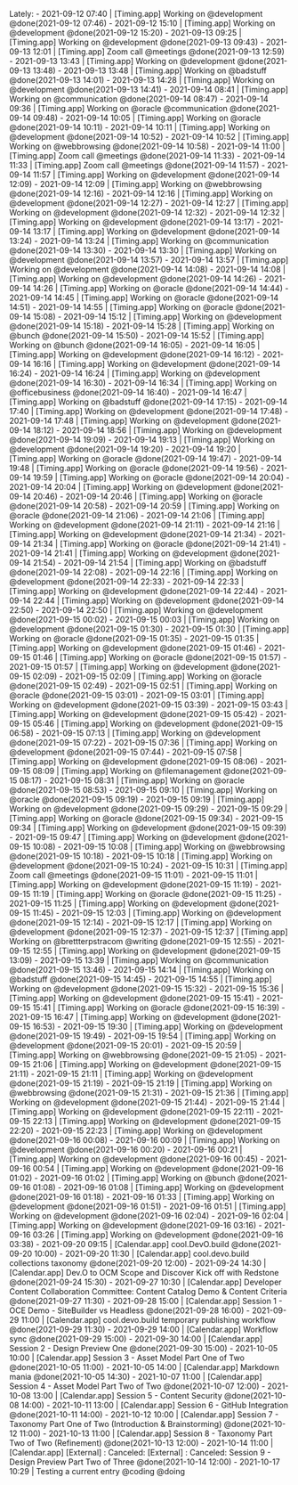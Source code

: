 
Lately:
	- 2021-09-12 07:40 | [Timing.app] Working on @development @done(2021-09-12 07:46)
	- 2021-09-12 15:10 | [Timing.app] Working on @development @done(2021-09-12 15:20)
	- 2021-09-13 09:25 | [Timing.app] Working on @development @done(2021-09-13 09:43)
	- 2021-09-13 12:01 | [Timing.app] Zoom call @meetings @done(2021-09-13 12:59)
	- 2021-09-13 13:43 | [Timing.app] Working on @development @done(2021-09-13 13:48)
	- 2021-09-13 13:48 | [Timing.app] Working on @badstuff @done(2021-09-13 14:01)
	- 2021-09-13 14:28 | [Timing.app] Working on @development @done(2021-09-13 14:41)
	- 2021-09-14 08:41 | [Timing.app] Working on @communication @done(2021-09-14 08:47)
	- 2021-09-14 09:36 | [Timing.app] Working on @oracle @communication @done(2021-09-14 09:48)
	- 2021-09-14 10:05 | [Timing.app] Working on @oracle @done(2021-09-14 10:11)
	- 2021-09-14 10:11 | [Timing.app] Working on @development @done(2021-09-14 10:52)
	- 2021-09-14 10:52 | [Timing.app] Working on @webbrowsing @done(2021-09-14 10:58)
	- 2021-09-14 11:00 | [Timing.app] Zoom call @meetings @done(2021-09-14 11:33)
	- 2021-09-14 11:33 | [Timing.app] Zoom call @meetings @done(2021-09-14 11:57)
	- 2021-09-14 11:57 | [Timing.app] Working on @development @done(2021-09-14 12:09)
	- 2021-09-14 12:09 | [Timing.app] Working on @webbrowsing @done(2021-09-14 12:16)
	- 2021-09-14 12:16 | [Timing.app] Working on @development @done(2021-09-14 12:27)
	- 2021-09-14 12:27 | [Timing.app] Working on @development @done(2021-09-14 12:32)
	- 2021-09-14 12:32 | [Timing.app] Working on @development @done(2021-09-14 13:17)
	- 2021-09-14 13:17 | [Timing.app] Working on @development @done(2021-09-14 13:24)
	- 2021-09-14 13:24 | [Timing.app] Working on @communication @done(2021-09-14 13:30)
	- 2021-09-14 13:30 | [Timing.app] Working on @development @done(2021-09-14 13:57)
	- 2021-09-14 13:57 | [Timing.app] Working on @development @done(2021-09-14 14:08)
	- 2021-09-14 14:08 | [Timing.app] Working on @development @done(2021-09-14 14:26)
	- 2021-09-14 14:26 | [Timing.app] Working on @oracle @done(2021-09-14 14:44)
	- 2021-09-14 14:45 | [Timing.app] Working on @oracle @done(2021-09-14 14:51)
	- 2021-09-14 14:55 | [Timing.app] Working on @oracle @done(2021-09-14 15:08)
	- 2021-09-14 15:12 | [Timing.app] Working on @development @done(2021-09-14 15:18)
	- 2021-09-14 15:28 | [Timing.app] Working on @bunch @done(2021-09-14 15:50)
	- 2021-09-14 15:52 | [Timing.app] Working on @bunch @done(2021-09-14 16:05)
	- 2021-09-14 16:05 | [Timing.app] Working on @development @done(2021-09-14 16:12)
	- 2021-09-14 16:16 | [Timing.app] Working on @development @done(2021-09-14 16:24)
	- 2021-09-14 16:24 | [Timing.app] Working on @development @done(2021-09-14 16:30)
	- 2021-09-14 16:34 | [Timing.app] Working on @officebusiness @done(2021-09-14 16:40)
	- 2021-09-14 16:47 | [Timing.app] Working on @badstuff @done(2021-09-14 17:15)
	- 2021-09-14 17:40 | [Timing.app] Working on @development @done(2021-09-14 17:48)
	- 2021-09-14 17:48 | [Timing.app] Working on @development @done(2021-09-14 18:12)
	- 2021-09-14 18:56 | [Timing.app] Working on @development @done(2021-09-14 19:09)
	- 2021-09-14 19:13 | [Timing.app] Working on @development @done(2021-09-14 19:20)
	- 2021-09-14 19:20 | [Timing.app] Working on @oracle @done(2021-09-14 19:47)
	- 2021-09-14 19:48 | [Timing.app] Working on @oracle @done(2021-09-14 19:56)
	- 2021-09-14 19:59 | [Timing.app] Working on @oracle @done(2021-09-14 20:04)
	- 2021-09-14 20:04 | [Timing.app] Working on @development @done(2021-09-14 20:46)
	- 2021-09-14 20:46 | [Timing.app] Working on @oracle @done(2021-09-14 20:58)
	- 2021-09-14 20:59 | [Timing.app] Working on @oracle @done(2021-09-14 21:06)
	- 2021-09-14 21:06 | [Timing.app] Working on @development @done(2021-09-14 21:11)
	- 2021-09-14 21:16 | [Timing.app] Working on @development @done(2021-09-14 21:34)
	- 2021-09-14 21:34 | [Timing.app] Working on @oracle @done(2021-09-14 21:41)
	- 2021-09-14 21:41 | [Timing.app] Working on @development @done(2021-09-14 21:54)
	- 2021-09-14 21:54 | [Timing.app] Working on @badstuff @done(2021-09-14 22:08)
	- 2021-09-14 22:16 | [Timing.app] Working on @development @done(2021-09-14 22:33)
	- 2021-09-14 22:33 | [Timing.app] Working on @development @done(2021-09-14 22:44)
	- 2021-09-14 22:44 | [Timing.app] Working on @development @done(2021-09-14 22:50)
	- 2021-09-14 22:50 | [Timing.app] Working on @development @done(2021-09-15 00:02)
	- 2021-09-15 00:03 | [Timing.app] Working on @development @done(2021-09-15 01:30)
	- 2021-09-15 01:30 | [Timing.app] Working on @oracle @done(2021-09-15 01:35)
	- 2021-09-15 01:35 | [Timing.app] Working on @development @done(2021-09-15 01:46)
	- 2021-09-15 01:46 | [Timing.app] Working on @oracle @done(2021-09-15 01:57)
	- 2021-09-15 01:57 | [Timing.app] Working on @development @done(2021-09-15 02:09)
	- 2021-09-15 02:09 | [Timing.app] Working on @oracle @done(2021-09-15 02:49)
	- 2021-09-15 02:51 | [Timing.app] Working on @oracle @done(2021-09-15 03:01)
	- 2021-09-15 03:01 | [Timing.app] Working on @development @done(2021-09-15 03:39)
	- 2021-09-15 03:43 | [Timing.app] Working on @development @done(2021-09-15 05:42)
	- 2021-09-15 05:46 | [Timing.app] Working on @development @done(2021-09-15 06:58)
	- 2021-09-15 07:13 | [Timing.app] Working on @development @done(2021-09-15 07:22)
	- 2021-09-15 07:36 | [Timing.app] Working on @development @done(2021-09-15 07:44)
	- 2021-09-15 07:58 | [Timing.app] Working on @development @done(2021-09-15 08:06)
	- 2021-09-15 08:09 | [Timing.app] Working on @filemanagement @done(2021-09-15 08:17)
	- 2021-09-15 08:31 | [Timing.app] Working on @oracle @done(2021-09-15 08:53)
	- 2021-09-15 09:10 | [Timing.app] Working on @oracle @done(2021-09-15 09:19)
	- 2021-09-15 09:19 | [Timing.app] Working on @development @done(2021-09-15 09:29)
	- 2021-09-15 09:29 | [Timing.app] Working on @oracle @done(2021-09-15 09:34)
	- 2021-09-15 09:34 | [Timing.app] Working on @development @done(2021-09-15 09:39)
	- 2021-09-15 09:47 | [Timing.app] Working on @development @done(2021-09-15 10:08)
	- 2021-09-15 10:08 | [Timing.app] Working on @webbrowsing @done(2021-09-15 10:18)
	- 2021-09-15 10:18 | [Timing.app] Working on @development @done(2021-09-15 10:24)
	- 2021-09-15 10:31 | [Timing.app] Zoom call @meetings @done(2021-09-15 11:01)
	- 2021-09-15 11:01 | [Timing.app] Working on @development @done(2021-09-15 11:19)
	- 2021-09-15 11:19 | [Timing.app] Working on @oracle @done(2021-09-15 11:25)
	- 2021-09-15 11:25 | [Timing.app] Working on @development @done(2021-09-15 11:45)
	- 2021-09-15 12:03 | [Timing.app] Working on @development @done(2021-09-15 12:14)
	- 2021-09-15 12:17 | [Timing.app] Working on @development @done(2021-09-15 12:37)
	- 2021-09-15 12:37 | [Timing.app] Working on @brettterpstracom @writing @done(2021-09-15 12:55)
	- 2021-09-15 12:55 | [Timing.app] Working on @development @done(2021-09-15 13:09)
	- 2021-09-15 13:39 | [Timing.app] Working on @communication @done(2021-09-15 13:46)
	- 2021-09-15 14:14 | [Timing.app] Working on @badstuff @done(2021-09-15 14:45)
	- 2021-09-15 14:55 | [Timing.app] Working on @development @done(2021-09-15 15:32)
	- 2021-09-15 15:36 | [Timing.app] Working on @development @done(2021-09-15 15:41)
	- 2021-09-15 15:41 | [Timing.app] Working on @oracle @done(2021-09-15 16:39)
	- 2021-09-15 16:47 | [Timing.app] Working on @development @done(2021-09-15 16:53)
	- 2021-09-15 19:30 | [Timing.app] Working on @development @done(2021-09-15 19:49)
	- 2021-09-15 19:54 | [Timing.app] Working on @development @done(2021-09-15 20:01)
	- 2021-09-15 20:59 | [Timing.app] Working on @webbrowsing @done(2021-09-15 21:05)
	- 2021-09-15 21:06 | [Timing.app] Working on @development @done(2021-09-15 21:11)
	- 2021-09-15 21:11 | [Timing.app] Working on @development @done(2021-09-15 21:19)
	- 2021-09-15 21:19 | [Timing.app] Working on @webbrowsing @done(2021-09-15 21:31)
	- 2021-09-15 21:36 | [Timing.app] Working on @development @done(2021-09-15 21:44)
	- 2021-09-15 21:44 | [Timing.app] Working on @development @done(2021-09-15 22:11)
	- 2021-09-15 22:13 | [Timing.app] Working on @development @done(2021-09-15 22:20)
	- 2021-09-15 22:23 | [Timing.app] Working on @development @done(2021-09-16 00:08)
	- 2021-09-16 00:09 | [Timing.app] Working on @development @done(2021-09-16 00:20)
	- 2021-09-16 00:21 | [Timing.app] Working on @development @done(2021-09-16 00:45)
	- 2021-09-16 00:54 | [Timing.app] Working on @development @done(2021-09-16 01:02)
	- 2021-09-16 01:02 | [Timing.app] Working on @bunch @done(2021-09-16 01:08)
	- 2021-09-16 01:08 | [Timing.app] Working on @development @done(2021-09-16 01:18)
	- 2021-09-16 01:33 | [Timing.app] Working on @development @done(2021-09-16 01:51)
	- 2021-09-16 01:51 | [Timing.app] Working on @development @done(2021-09-16 02:04)
	- 2021-09-16 02:04 | [Timing.app] Working on @development @done(2021-09-16 03:16)
	- 2021-09-16 03:26 | [Timing.app] Working on @development @done(2021-09-16 03:38)
	- 2021-09-20 09:15 | [Calendar.app] cool.DevO.build @done(2021-09-20 10:00)
	- 2021-09-20 11:30 | [Calendar.app] cool.devo.build collections taxonomy @done(2021-09-20 12:00)
	- 2021-09-24 14:30 | [Calendar.app] Dev.O to OCM Scope and Discover Kick off with Redstone @done(2021-09-24 15:30)
	- 2021-09-27 10:30 | [Calendar.app] Developer Content Collaboration Committee: Content Catalog Demo & Content Criteria @done(2021-09-27 11:30)
	- 2021-09-28 15:00 | [Calendar.app] Session 1 - OCE Demo - SiteBuilder vs Headless @done(2021-09-28 16:00)
	- 2021-09-29 11:00 | [Calendar.app] cool.devo.build temporary publishing workflow @done(2021-09-29 11:30)
	- 2021-09-29 14:00 | [Calendar.app] Workflow sync @done(2021-09-29 15:00)
	- 2021-09-30 14:00 | [Calendar.app] Session 2 - Design Preview One @done(2021-09-30 15:00)
	- 2021-10-05 10:00 | [Calendar.app] Session 3 - Asset Model Part One of Two @done(2021-10-05 11:00)
	- 2021-10-05 14:00 | [Calendar.app] Markdown mania @done(2021-10-05 14:30)
	- 2021-10-07 11:00 | [Calendar.app] Session 4 - Asset Model Part Two of Two @done(2021-10-07 12:00)
	- 2021-10-08 13:00 | [Calendar.app] Session 5 - Content Security @done(2021-10-08 14:00)
	- 2021-10-11 13:00 | [Calendar.app] Session 6 - GitHub Integration @done(2021-10-11 14:00)
	- 2021-10-12 10:00 | [Calendar.app] Session 7 - Taxonomy Part One of Two (Introduction & Brainstorming) @done(2021-10-12 11:00)
	- 2021-10-13 11:00 | [Calendar.app] Session 8 - Taxonomy Part Two of Two (Refinement) @done(2021-10-13 12:00)
	- 2021-10-14 11:00 | [Calendar.app] [External] : Canceled: [External] : Canceled: Session 9 - Design Preview Part Two of Three @done(2021-10-14 12:00)
	- 2021-10-17 10:29 | Testing a current entry @coding @doing
